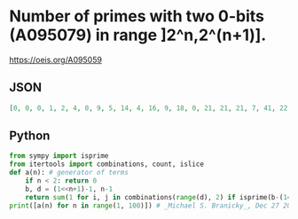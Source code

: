 # Number of primes with two 0\-bits \(A095079\) in range \]2^n,2^\(n\+1\)\]\.
https://oeis.org/A095059
## JSON
```JSON
[0, 0, 0, 1, 2, 4, 0, 9, 5, 14, 4, 16, 9, 18, 0, 21, 21, 21, 7, 41, 22, 31, 5, 37, 20, 33, 14, 37, 45, 47, 0, 69, 31, 36, 34, 55, 34, 71, 10, 60, 50, 69, 22, 81, 52, 59, 5, 97, 71, 79, 42, 67, 86, 95, 13, 103, 61, 81, 47, 98, 50, 110, 0, 108, 87, 116, 36, 125, 98, 98, 29, 126, 90, 125, 46, 107, 100, 125, 8, 158, 81, 109, 65, 156, 94, 131, 27, 127, 144, 146, 38, 167, 129, 137, 6, 127, 112, 178, 76]
```
## Python
```Python
from sympy import isprime
from itertools import combinations, count, islice
def a(n): # generator of terms
    if n < 2: return 0
    b, d = (1<<n+1)-1, n-1
    return sum(1 for i, j in combinations(range(d), 2) if isprime(b-(1<<(d-i))-(1<<(d-j))))
print([a(n) for n in range(1, 100)]) # _Michael S. Branicky_, Dec 27 2023
```
